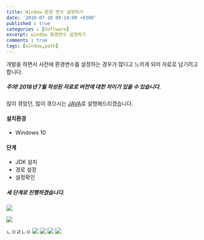 ```yaml
---
title: Window 환경 변수 설정하기
date: '2018-07-18 09:14:00 +0300'
published : true
categories : [Software]
excerpt: window 환경변수 설정하기
comments : true
tags: [window,path]
---
```



개발을 하면서 사전에 환경변수를 설정하는 경우가 많다고 느끼게 되어 자료로 남기려고 합니다.


##### 주의! 2018년 7월 작성된 자료로 버전에 대한 차이가 있을 수 있습니다.

많이 겪었던, 많이 겪으시는 [JAVA](https://www.oracle.com/technetwork/java/javase/downloads/index-jsp-138363.html)로 설명해드리겠습니다.


#### 설치환경
- Windows 10 


#### 단계 
 - JDK 설치
 - 경로 설정
 - 설정확인
 
##### 세 단계로 진행하겠습니다. 
 
![](https://drive.google.com/uc?id=1sQCNU_5ajjdCfPDTjJLAUK3OLpBKgG7O)

![](https://drive.google.com/uc?id=1FeZwPEnnWXYlzpmajuS26myyM73DO3FS)

ㄴㅇㄹㄴㅇ
![](https://drive.google.com/uc?id=1FeZwPEnnWXYlzpmajuS26myyM73DO3FS)
![](https://drive.google.com/uc?id=1FeZwPEnnWXYlzpmajuS26myyM73DO3FS)
![](https://drive.google.com/uc?id=1FeZwPEnnWXYlzpmajuS26myyM73DO3FS)
![](https://drive.google.com/uc?id=1FeZwPEnnWXYlzpmajuS26myyM73DO3FS)
